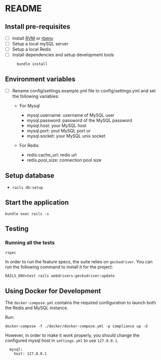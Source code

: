 # README

## Install pre-requisites
- [ ] Install [RVM](https://rvm.io/) or [rbenv](https://github.com/rbenv/rbenv)
- [ ] Setup a local mySQL server
- [ ] Setup a local Redis
- [ ] Install dependencies and setup development tools
  ```
    bundle install
  ```

## Environment variables
- [ ] Rename config/settings.example.yml file to config/settings.yml and set the following variables:

  - For Mysql

    - mysql.username: username of MySQL user
    - mysql.password: password of the MySQL password
    - mysql.host: your MySQL host
    - mysql.port: yout MySQL port
or
    - mysql.socket: your MySQL unix socket

  - For Redis

    - redis.cache_url: redis url 
    - redis.pool_size: connection pool size

## Setup database
- `rails db:setup`

## Start the application
```
bundle exec rails -s
```

## Testing

### Running all the tests
```
rspec
``` 

In order to run the feature specs, the suite relies on `geckodriver`. You can run the following command to install it for the project:

```
RAILS_ENV=test rails webdrivers:geckodriver:update
```

## Using Docker for Development

The `docker-compose.yml` contains the required configuration to launch both the Redis and MySQL instance.

Run: 
```
docker-compose -f ./docker/docker-compose.yml -p compliance up -d
```

However, in order to make it work properly, you should change the configured mysql host in `settings.yml` to use `127.0.0.1`.

```
  mysql:
    host: 127.0.0.1
```
